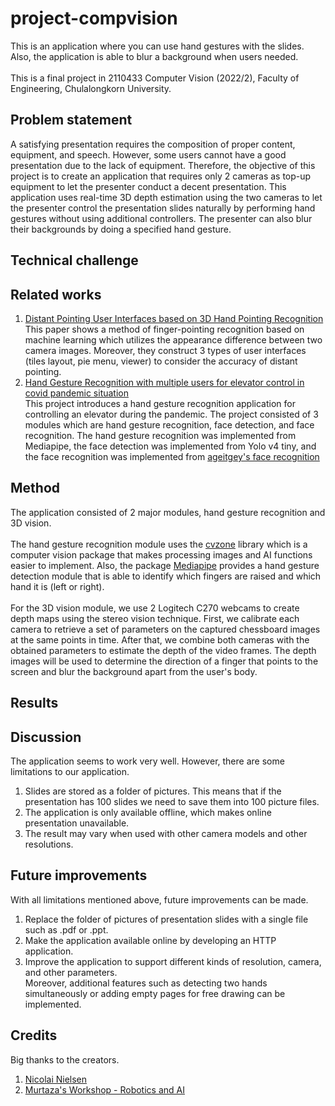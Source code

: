 # project-compvision
This is an application where you can use hand gestures with the slides. Also, the application is able to blur a background when users needed. <br/> <br/>
This is a final project in 2110433 Computer Vision (2022/2), Faculty of Engineering, Chulalongkorn University.
## Problem statement
A satisfying presentation requires the composition of proper content, equipment, and speech. However, some users cannot have a good presentation due to the lack of equipment. Therefore, the objective of this project is to create an application that requires only 2 cameras as top-up equipment to let the presenter conduct a decent presentation. This application uses real-time 3D depth estimation using the two cameras to let the presenter control the presentation slides naturally by performing hand gestures without using additional controllers. The presenter can also blur their backgrounds by doing a specified hand gesture.

## Technical challenge

## Related works
1. [Distant Pointing User Interfaces based on 3D Hand Pointing Recognition](https://dl.acm.org/doi/epdf/10.1145/3132272.3132292) <br/>
This paper shows a method of finger-pointing recognition based on machine learning which utilizes the appearance difference between two camera images. Moreover, they construct 3 types of user interfaces (tiles layout, pie menu, viewer) to consider the accuracy of distant pointing.
2. [Hand Gesture Recognition with multiple users for elevator control in covid pandemic situation](https://github.com/pewtpong/CV-Final-Project/tree/main) <br/>
This project introduces a hand gesture recognition application for controlling an elevator during the pandemic. The project consisted of 3 modules which are hand gesture recognition, face detection, and face recognition. The hand gesture recognition was implemented from Mediapipe, the face detection was implemented from Yolo v4 tiny, and the face recognition was implemented from [ageitgey's face recognition](https://github.com/ageitgey/face_recognition)

## Method
The application consisted of 2 major modules, hand gesture recognition and 3D vision. <br/> <br/>
The hand gesture recognition module uses the [cvzone](https://github.com/cvzone/cvzone) library which is a computer vision package that makes processing images and AI functions easier to implement. Also, the package [Mediapipe](https://github.com/google/mediapipe) provides a hand gesture detection module that is able to identify which fingers are raised and which hand it is (left or right). <br/> <br/>
For the 3D vision module, we use 2 Logitech C270 webcams to create depth maps using the stereo vision technique. First, we calibrate each camera to retrieve a set of parameters on the captured chessboard images at the same points in time. After that, we combine both cameras with the obtained parameters to estimate the depth of the video frames. The depth images will be used to determine the direction of a finger that points to the screen and blur the background apart from the user's body.

## Results

## Discussion
The application seems to work very well. However, there are some limitations to our application.
1. Slides are stored as a folder of pictures. This means that if the presentation has 100 slides we need to save them into 100 picture files.
2. The application is only available offline, which makes online presentation unavailable.
3. The result may vary when used with other camera models and other resolutions.

## Future improvements
With all limitations mentioned above, future improvements can be made.
1. Replace the folder of pictures of presentation slides with a single file such as .pdf or .ppt.
2. Make the application available online by developing an HTTP application.
3. Improve the application to support different kinds of resolution, camera, and other parameters. <br/>
Moreover, additional features such as detecting two hands simultaneously or adding empty pages for free drawing can be implemented.

## Credits
Big thanks to the creators.
1. [Nicolai Nielsen](https://www.youtube.com/channel/UCpABUkWm8xMt5XmGcFb3EFg)
2. [Murtaza's Workshop - Robotics and AI](https://www.youtube.com/channel/UCYUjYU5FveRAscQ8V21w81A)
